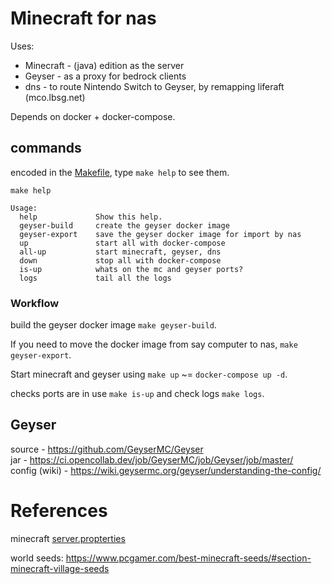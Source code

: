 # Minecraft for nas

Uses: 
* Minecraft - (java) edition as the server
* Geyser - as a proxy for bedrock clients
* dns - to route Nintendo Switch to Geyser, by remapping liferaft (mco.lbsg.net)

Depends on docker + docker-compose.

## commands
encoded in the [Makefile](Makefile), type `make help` to see them.

```shell
make help

Usage:
  help             Show this help.
  geyser-build     create the geyser docker image
  geyser-export    save the geyser docker image for import by nas
  up               start all with docker-compose
  all-up           start minecraft, geyser, dns
  down             stop all with docker-compose
  is-up            whats on the mc and geyser ports?
  logs             tail all the logs
```

### Workflow

build the geyser docker image `make geyser-build`.

If you need to move the docker image from say computer to nas, `make geyser-export`.

Start minecraft and geyser using `make up` ~= `docker-compose up -d`.

checks ports are in use `make is-up` and check logs `make logs`.

## Geyser
source - https://github.com/GeyserMC/Geyser  
jar - https://ci.opencollab.dev/job/GeyserMC/job/Geyser/job/master/  
config (wiki) - https://wiki.geysermc.org/geyser/understanding-the-config/  


# References
minecraft [server.propterties](https://minecraft.fandom.com/wiki/Server.properties)

world seeds: https://www.pcgamer.com/best-minecraft-seeds/#section-minecraft-village-seeds

